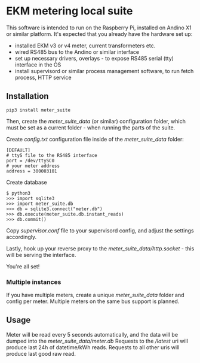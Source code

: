 # EKM metering local suite

This software is intended to run on the Raspberry Pi, installed on Andino X1 or similar platform.
It's expected that you already have the hardware set up:
* installed EKM v3 or v4 meter, current transformeters etc.
* wired RS485 bus to the Andino or similar interface
* set up necessary drivers, overlays - to expose RS485 serial (tty) interface in the OS
* install supervisord or similar process management software, to run fetch process, HTTP service

## Installation
```
pip3 install meter_suite
```

Then, create the *meter_suite_data* (or similar) configuration folder, which must be set as a current folder - when running the parts of the suite.

Create *config.txt* configuration file inside of the *meter_suite_data* folder:

```
[DEFAULT]
# ttyS file to the RS485 interface
port = /dev/ttySC0
# your meter address
address = 300003101
```

Create database
```
$ python3
>>> import sqlite3
>>> import meter_suite.db
>>> db = sqlite3.connect("meter.db")
>>> db.execute(meter_suite.db.instant_reads)
>>> db.commit()
```

Copy *supervisor.conf* file to your supervisord config, and adjust the settings accordingly.

Lastly, hook up your reverse proxy to the *meter_suite_data/http.socket* - this will be serving the interface.

You're all set!

### Multiple instances
If you have multiple meters, create a unique *meter_suite_data* folder and config per meter.
Multiple meters on the same bus support is planned.

## Usage
Meter will be read every 5 seconds automatically, and the data will be dumped into the *meter_suite_data/meter.db*
Requests to the */latest* uri will produce last 24h of datetime/kWh reads.
Requests to all other uris will produce last good raw read.

